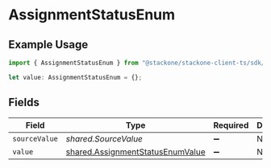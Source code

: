 # AssignmentStatusEnum

## Example Usage

```typescript
import { AssignmentStatusEnum } from "@stackone/stackone-client-ts/sdk/models/shared";

let value: AssignmentStatusEnum = {};
```

## Fields

| Field                                                                                       | Type                                                                                        | Required                                                                                    | Description                                                                                 |
| ------------------------------------------------------------------------------------------- | ------------------------------------------------------------------------------------------- | ------------------------------------------------------------------------------------------- | ------------------------------------------------------------------------------------------- |
| `sourceValue`                                                                               | *shared.SourceValue*                                                                        | :heavy_minus_sign:                                                                          | N/A                                                                                         |
| `value`                                                                                     | [shared.AssignmentStatusEnumValue](../../../sdk/models/shared/assignmentstatusenumvalue.md) | :heavy_minus_sign:                                                                          | N/A                                                                                         |